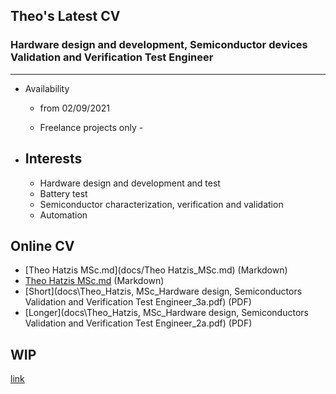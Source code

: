 ## Theo's Latest CV 

### Hardware design and development, Semiconductor devices Validation and Verification Test Engineer
----------------------------------------

- Availability

  - from 02/09/2021

  - Freelance projects only - 

    

- ## Interests

  	* Hardware design and development and test
  	* Battery test 
  	* Semiconductor characterization, verification and validation
  	* Automation  

  


## Online  CV

* [Theo Hatzis MSc.md](docs/Theo Hatzis_MSc.md)  (Markdown)
* [Theo Hatzis MSc.md](docs/Theo_Hatzis_a3b.md)  (Markdown)
* [Short](docs\Theo_Hatzis, MSc_Hardware design, Semiconductors Validation and Verification Test Engineer_3a.pdf) (PDF)
* [Longer](docs\Theo_Hatzis, MSc_Hardware design, Semiconductors Validation and Verification Test Engineer_2a.pdf) (PDF)





## WIP 

[link](docs\Theo_Hatzis_a3b.md)
